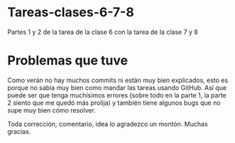 # Tareas-clases-6-7-8
Partes 1 y 2 de la tarea de la clase 6 con la tarea de la clase 7 y 8 

# Problemas que tuve

Como verán no hay muchos commits ni están muy bien explicados, esto es porque no sabía muy bien como mandar las tareas usando GitHub. Así que puede ser que tenga muchísimos errores (sobre todo en la parte 1, la parte 2 siento que me quedó más prolija) y también tiene algunos bugs que no supe muy bien cómo resolver.

Toda corrección, comentario, idea lo agradezco un montón. Muchas gracias.
 